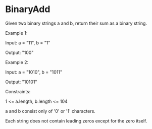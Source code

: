# BinaryAdd

Given two binary strings a and b, return their sum as a binary string.

 

Example 1:

Input: a = "11", b = "1"

Output: "100"


Example 2:

Input: a = "1010", b = "1011"

Output: "10101"
 

Constraints:

1 <= a.length, b.length <= 104

a and b consist only of '0' or '1' characters.

Each string does not contain leading zeros except for the zero itself.
